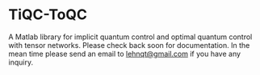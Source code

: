 # TiQC-ToQC
A Matlab library for implicit quantum control and optimal quantum control with tensor networks.
Please check back soon for documentation. In the mean time please send an email to lehnqt@gmail.com if you have any inquiry.
